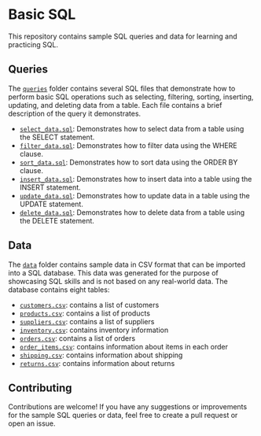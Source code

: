 # Basic SQL

This repository contains sample SQL queries and data for learning and practicing SQL. 

## Queries

The [`queries`](./Queries/) folder contains several SQL files that demonstrate how to perform basic SQL operations such as selecting, filtering, sorting, inserting, updating, and deleting data from a table. Each file contains a brief description of the query it demonstrates.

- [`select_data.sql`](./queries/select_data.sql): Demonstrates how to select data from a table using the SELECT statement.
- [`filter_data.sql`](./queries/filter_data.sql): Demonstrates how to filter data using the WHERE clause.
- [`sort_data.sql`](./queries/sort_data.sql): Demonstrates how to sort data using the ORDER BY clause.
- [`insert_data.sql`](./queries/insert_data.sql): Demonstrates how to insert data into a table using the INSERT statement.
- [`update_data.sql`](./queries/update_data.sql): Demonstrates how to update data in a table using the UPDATE statement.
- [`delete_data.sql`](./queries/delete_data.sql): Demonstrates how to delete data from a table using the DELETE statement.

## Data

The [`data`](./Data/) folder contains sample data in CSV format that can be imported into a SQL database. This data was generated for the purpose of showcasing SQL skills and is not based on any real-world data. The database contains eight tables:

- [`customers.csv`](customers.csv): contains a list of customers
- [`products.csv`](products.csv): contains a list of products
- [`suppliers.csv`](suppliers.csv): contains a list of suppliers
- [`inventory.csv`](inventory.csv): contains inventory information
- [`orders.csv`](orders.csv): contains a list of orders
- [`order_items.csv`](order_items.csv): contains information about items in each order
- [`shipping.csv`](shipping.csv): contains information about shipping
- [`returns.csv`](returns.csv): contains information about returns

## Contributing

Contributions are welcome! If you have any suggestions or improvements for the sample SQL queries or data, feel free to create a pull request or open an issue.
